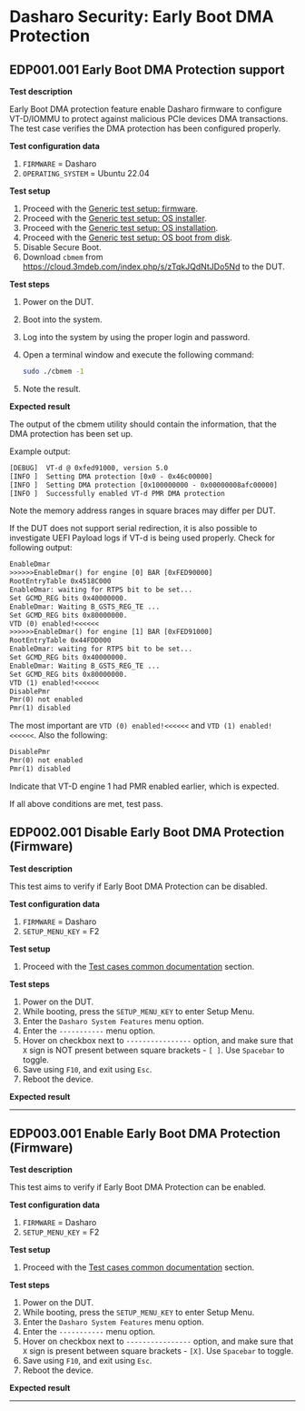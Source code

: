 # Dasharo Security: Early Boot DMA Protection

## EDP001.001 Early Boot DMA Protection support

**Test description**

Early Boot DMA protection feature enable Dasharo firmware to configure
VT-D/IOMMU to protect against malicious PCIe devices DMA transactions.
The test case verifies the DMA protection has been configured properly.

**Test configuration data**

1. `FIRMWARE` = Dasharo
1. `OPERATING_SYSTEM` = Ubuntu 22.04

**Test setup**

1. Proceed with the
    [Generic test setup: firmware](../../generic-test-setup/#firmware).
1. Proceed with the
    [Generic test setup: OS installer](../../generic-test-setup/#os-installer).
1. Proceed with the
    [Generic test setup: OS installation](../../generic-test-setup/#os-installation).
1. Proceed with the
    [Generic test setup: OS boot from disk](../../generic-test-setup/#os-boot-from-disk).
1. Disable Secure Boot.
1. Download `cbmem` from <https://cloud.3mdeb.com/index.php/s/zTqkJQdNtJDo5Nd>
   to the DUT.

**Test steps**

1. Power on the DUT.
2. Boot into the system.
3. Log into the system by using the proper login and password.
4. Open a terminal window and execute the following command:

   ```bash
   sudo ./cbmem -1
   ```

5. Note the result.

**Expected result**

The output of the cbmem utility should contain the information, that the
DMA protection has been set up.

Example output:

```txt
[DEBUG]  VT-d @ 0xfed91000, version 5.0
[INFO ]  Setting DMA protection [0x0 - 0x46c00000]
[INFO ]  Setting DMA protection [0x100000000 - 0x00000008afc00000]
[INFO ]  Successfully enabled VT-d PMR DMA protection
```

Note the memory address ranges in square braces may differ per DUT.

If the DUT does not support serial redirection, it is also possible to
investigate UEFI Payload logs if VT-d is being used properly. Check for
following output:

```txt
EnableDmar
>>>>>>EnableDmar() for engine [0] BAR [0xFED90000]
RootEntryTable 0x4518C000
EnableDmar: waiting for RTPS bit to be set...
Set GCMD_REG bits 0x40000000.
EnableDmar: Waiting B_GSTS_REG_TE ...
Set GCMD_REG bits 0x80000000.
VTD (0) enabled!<<<<<<
>>>>>>EnableDmar() for engine [1] BAR [0xFED91000]
RootEntryTable 0x44FDD000
EnableDmar: waiting for RTPS bit to be set...
Set GCMD_REG bits 0x40000000.
EnableDmar: Waiting B_GSTS_REG_TE ...
Set GCMD_REG bits 0x80000000.
VTD (1) enabled!<<<<<<
DisablePmr
Pmr(0) not enabled
Pmr(1) disabled
```

The most important are `VTD (0) enabled!<<<<<<` and `VTD (1) enabled!<<<<<<`.
Also the following:

```txt
DisablePmr
Pmr(0) not enabled
Pmr(1) disabled
```

Indicate that VT-D engine 1 had PMR enabled earlier, which is expected.

If all above conditions are met, test pass.

## EDP002.001 Disable Early Boot DMA Protection (Firmware)

**Test description**

This test aims to verify if Early Boot DMA Protection can be disabled.

**Test configuration data**

1. `FIRMWARE` = Dasharo
1. `SETUP_MENU_KEY` = F2

**Test setup**

1. Proceed with the
    [Test cases common documentation](#test-cases-common-documentation) section.

**Test steps**

1. Power on the DUT.
1. While booting, press the `SETUP_MENU_KEY` to enter Setup Menu.
1. Enter the `Dasharo System Features` menu option.
1. Enter the `-----------` menu option.
1. Hover on checkbox next to `----------------` option, and make sure
    that `X` sign is NOT present between square brackets - `[ ]`. Use `Spacebar`
    to toggle.
1. Save using `F10`, and exit using `Esc`.
1. Reboot the device.
<!-- 1. While booting, press the `SETUP_MENU_KEY` to enter Setup Menu.
1. Enter the `One Time Boot` menu option. -->

**Expected result**

--------------

## EDP003.001 Enable Early Boot DMA Protection (Firmware)

**Test description**

This test aims to verify if Early Boot DMA Protection can be enabled.

**Test configuration data**

1. `FIRMWARE` = Dasharo
1. `SETUP_MENU_KEY` = F2

**Test setup**

1. Proceed with the
    [Test cases common documentation](#test-cases-common-documentation) section.

**Test steps**

1. Power on the DUT.
1. While booting, press the `SETUP_MENU_KEY` to enter Setup Menu.
1. Enter the `Dasharo System Features` menu option.
1. Enter the `-----------` menu option.
1. Hover on checkbox next to `----------------` option, and make sure
    that `X` sign is present between square brackets - `[X]`. Use `Spacebar`
    to toggle.
1. Save using `F10`, and exit using `Esc`.
1. Reboot the device.
<!-- 1. While booting, press the `SETUP_MENU_KEY` to enter Setup Menu.
1. Enter the `One Time Boot` menu option. -->

**Expected result**

--------------
